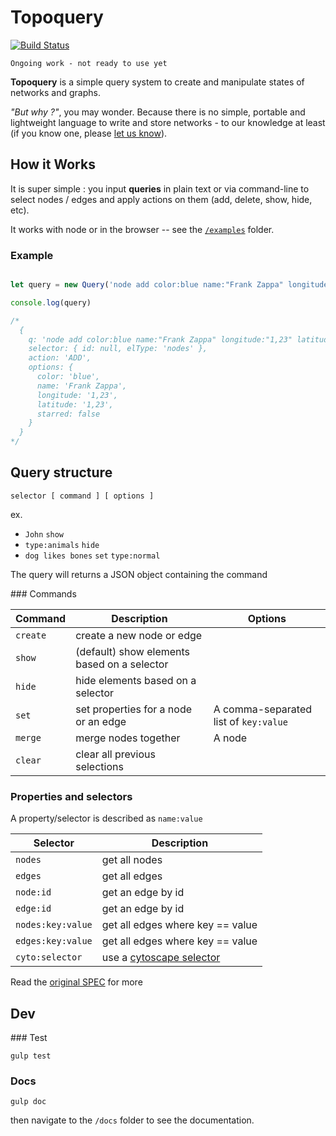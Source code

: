 # Topoquery

[![Build Status](https://travis-ci.org/topogram/topoquery.svg?branch=master)](https://travis-ci.org/topogram/topoquery)

    Ongoing work - not ready to use yet

**Topoquery** is a simple query system to create and manipulate states of networks and graphs.

*"But why ?"*, you may wonder. Because there is no simple, portable and lightweight language to write and store networks - to our knowledge at least (if you know one, please [let us know](https://github.com/topogram/topoquery/issues/2)). 

## How it Works

It is super simple : you input **queries** in plain text or via command-line to select nodes / edges and apply actions on them (add, delete, show, hide, etc).

It works with node or in the browser -- see the [`/examples`](/examples) folder.

### Example

```js

let query = new Query('node add color:blue name:"Frank Zappa" longitude:"1,23" latitude:"1,23" starred:false')

console.log(query)

/*
  {
    q: 'node add color:blue name:"Frank Zappa" longitude:"1,23" latitude:"1,23" starred:false',
    selector: { id: null, elType: 'nodes' },
    action: 'ADD',
    options: {
      color: 'blue',
      name: 'Frank Zappa',
      longitude: '1,23',
      latitude: '1,23',
      starred: false
    }
  }
*/

```

## Query structure

    selector [ command ] [ options ]

ex.

* `John` `show`
* `type:animals` `hide`
* `dog likes bones` `set` `type:normal`

The query will returns a JSON object containing the command


### Commands

| Command | Description | Options |
|------|------|------|
| `create` | create a new node or edge | |
| `show` | (default) show elements based on a selector | |
| `hide` | hide elements based on a selector | |
| `set` | set properties for a node or an edge | A comma-separated list of `key:value` |
| `merge` | merge nodes together | A node |
| `clear` | clear all previous selections | |

### Properties and selectors

A property/selector is described as `name:value`

| Selector | Description |
|------|------|
| `nodes` | get all nodes |
| `edges` | get all edges |
| `node:id` | get an edge by id |
| `edge:id` | get an edge by id |
| `nodes:key:value` | get all edges where key == value |
| `edges:key:value` | get all edges where key == value |
| `cyto:selector` | use a [cytoscape selector](http://js.cytoscape.org/#selectors) |

Read the [original SPEC](https://github.com/topogram/topogram/wiki/Topogram-graph-query-syntax) for more

## Dev

### Test

    gulp test

### Docs

    gulp doc

then navigate to the `/docs` folder to see the documentation.
